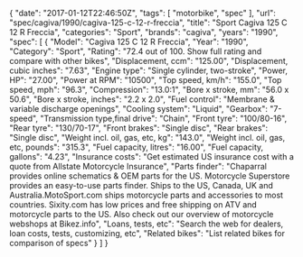 {
    "date": "2017-01-12T22:46:50Z",
    "tags": [
        "motorbike",
        "spec"
    ],
    "url": "spec\/cagiva\/1990\/cagiva-125-c-12-r-freccia",
    "title": "Sport Cagiva 125 C 12 R Freccia",
    "categories": "Sport",
    "brands": "cagiva",
    "years": "1990",
    "spec": [
        {
            "Model": "Cagiva 125 C 12 R Freccia",
            "Year": "1990",
            "Category": "Sport",
            "Rating": "72.4 out of 100. Show full rating and compare with other bikes",
            "Displacement, ccm": "125.00",
            "Displacement, cubic inches": "7.63",
            "Engine type": "Single cylinder, two-stroke",
            "Power, HP": "27.00",
            "Power at RPM": "10500",
            "Top speed, km\/h": "155.0",
            "Top speed, mph": "96.3",
            "Compression": "13.0:1",
            "Bore x stroke, mm": "56.0 x 50.6",
            "Bore x stroke, inches": "2.2 x 2.0",
            "Fuel control": "Membrane & variable discharge openings",
            "Cooling system": "Liquid",
            "Gearbox": "7-speed",
            "Transmission type,final drive": "Chain",
            "Front tyre": "100\/80-16",
            "Rear tyre": "130\/70-17",
            "Front brakes": "Single disc",
            "Rear brakes": "Single disc",
            "Weight incl. oil, gas, etc, kg": "143.0",
            "Weight incl. oil, gas, etc, pounds": "315.3",
            "Fuel capacity, litres": "16.00",
            "Fuel capacity, gallons": "4.23",
            "Insurance costs": "Get estimated US insurance cost with a quote from Allstate Motorcycle Insurance",
            "Parts finder": "Chaparral provides online schematics & OEM parts for the US.   Motorcycle Superstore provides an easy-to-use parts finder. Ships to the US, Canada, UK and Australia.MotoSport.com ships motorcycle parts and accessories to most countries.    Sixity.com has low prices and free shipping on ATV and motorcycle parts to the US. Also check out our overview of motorcycle webshops at Bikez.info",
            "Loans, tests, etc": "Search the web for dealers, loan costs, tests, customizing, etc",
            "Related bikes": "List related bikes for comparison of specs"
        }
    ]
}